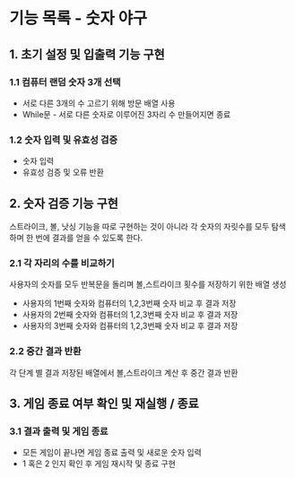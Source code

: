 # 기능 목록 - 숫자 야구

## 1. 초기 설정 및 입출력 기능 구현

### 1.1 컴퓨터 랜덤 숫자 3개 선택

- 서로 다른 3개의 수 고르기 위해 방문 배열 사용
- While문 - 서로 다른 숫자로 이루어진 3자리 수 만들어지면 종료

### 1.2 숫자 입력 및 유효성 검증

- 숫자 입력
- 유효성 검증 및 오류 반환


## 2. 숫자 검증 기능 구현

스트라이크, 볼, 낫싱 기능을 따로 구현하는 것이 아니라 각 숫자의 자릿수를 모두 탐색하며 한 번에 결과를 얻을 수 있도록 한다.

### 2.1 각 자리의 수를 비교하기

사용자의 숫자를 모두 반복문을 돌리며 볼,스트라이크 횟수를 저장하기 위한 배열 생성

- 사용자의 1번째 숫자와 컴퓨터의 1,2,3번째 숫자 비교 후 결과 저장
- 사용자의 2번째 숫자와 컴퓨터의 1,2,3번째 숫자 비교 후 결과 저장
- 사용자의 3번째 숫자와 컴퓨터의 1,2,3번째 숫자 비교 후 결과 저장

### 2.2 중간 결과 반환

각 단계 별 결과 저장된 배열에서 볼,스트라이크 계산 후 중간 결과 반환

## 3. 게임 종료 여부 확인 및 재실행 / 종료

### 3.1 결과 출력 및 게임 종료
- 모든 게임이 끝나면 게임 종료 출력 및 새로운 숫자 입력
- 1 혹은 2 인지 확인 후 게임 재시작 및 종료 구현